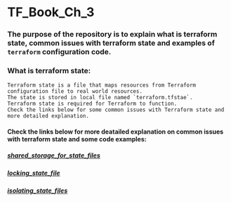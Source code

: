 # TF_Book_Ch_3

### The purpose of the repository is to explain what is terraform state, common issues with terraform state and examples of `terraform` configuration code.

### What is terraform state:

```
Terraform state is a file that maps resources from Terraform configuration file to real world resources. 
The state is stored in local file named `terraform.tfstae`. 
Terraform state is required for Terraform to function. 
Check the links below for some common issues with Terraform state and more detailed explanation.
```

#### Check the links below for more deatailed explanation on common issues with terraform state and some code examples:
 
 ##### [shared_storage_for_state_files](https://github.com/nikcbg/TF_Book_Ch_3/tree/master/1.%20shared_storage_for_state_files)
 
 ##### [locking_state_file](https://github.com/nikcbg/TF_Book_Ch_3/tree/master/2.%20locking_state_file)
 
 ##### [isolating_state_files](https://github.com/nikcbg/TF_Book_Ch_3/tree/master/3.%20isolating_state_files)
 
 
      
  
